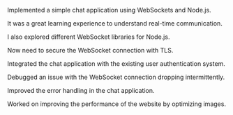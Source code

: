 Implemented a simple chat application using WebSockets and Node.js.

It was a great learning experience to understand real-time communication.

I also explored different WebSocket libraries for Node.js.

Now need to secure the WebSocket connection with TLS.

Integrated the chat application with the existing user authentication system.

Debugged an issue with the WebSocket connection dropping intermittently.

Improved the error handling in the chat application.

Worked on improving the performance of the website by optimizing images.